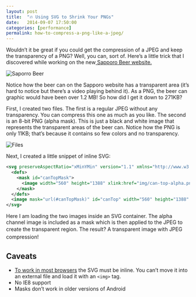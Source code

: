 ```yaml
---
layout: post
title:  "🔥 Using SVG to Shrink Your PNGs"
date:   2014-09-07 17:50:00
categories: [performance]
permalink: how-to-compress-a-png-like-a-jpeg/
---
```


Wouldn’t it be great if you could get the compression of a JPEG and keep the transparency of a PNG? Well, you can, sort of. Here’s a little trick that I discovered while working on the new<a href="http://sapporobeer.ca" target="_blank"> Sapporo Beer website.</a>

![Saporro Beer](http://peterhrynkow.com/wp-content/uploads/2014/09/sapporo.jpg)

Notice how the beer can on the Sapporo website has a transparent area (it’s hard to notice but there’s a video playing behind it). As a PNG, the beer can graphic would have been over 1.2 MB! So how did I get it down to 271KB?

First, I created two files. The first is a regular JPEG without any transparency. You can compress this one as much as you like. The second is an 8-bit PNG (alpha mask). This is just a black and white image that represents the transparent areas of the beer can. Notice how the PNG is only 11KB; that’s because it contains so few colors and no transparency.

![Files](http://peterhrynkow.com/wp-content/uploads/2014/09/2files1.jpg)

Next, I created a little snippet of inline SVG:

```xml
<svg preserveAspectRatio="xMinYMin" version="1.1" xmlns="http://www.w3.org/2000/svg" xmlns:xlink="http://www.w3.org/1999/xlink" viewBox="0 0 560 1388">
  <defs>
    <mask id="canTopMask">
      <image width="560" height="1388" xlink:href="img/can-top-alpha.png"></image>
    </mask>
  </defs>
  <image mask="url(#canTopMask)" id="canTop" width="560" height="1388" xlink:href="can-top.jpg"></image>
</svg>
```

Here I am loading the two images inside an SVG container. The alpha channel image is included as a mask which is then applied to the JPEG to create the transparent region. <span style="line-height: 1.5em;">The result? A transparent image with JPEG compression!</span>
## Caveats
- [To work in most browsers](http://codepen.io/shshaw/full/IDbqC/) the SVG must be inline. You can’t move it into an external file and load it with an `<img>` tag.
- No IE8 support
- Masks don’t work in older versions of Android

